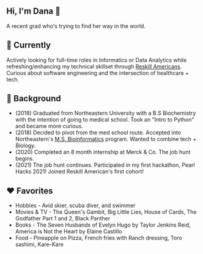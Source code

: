 ## Hi, I'm Dana 👋
A recent grad who's trying to find her way in the world. 
<!--
**dana-rocha/dana-rocha** is a ✨ _special_ ✨ repository because its `README.md` (this file) appears on your GitHub profile.

Here are some ideas to get you started:

- 🔭 I’m currently working on ...
- 🌱 I’m currently learning ...
- 👯 I’m looking to collaborate on ...
- 🤔 I’m looking for help with ...
- 💬 Ask me about ...
- 📫 How to reach me: ...
- 😄 Pronouns: ...
- ⚡ Fun fact: ...
-->

## 🌱 Currently
Actively looking for full-time roles in Informatics or Data Analytics while refreshing/enhancing my technical skillset through [Reskill Americans](https://www.reskillamericans.org/). 
Curious about software engineering and the intersection of healthcare + tech. 

## 💬 Background
- (2018) Graduated from Northeastern University with a B.S Biochemistry with the intention of going to medical school. Took an "Intro to Python" and became more curious. 
- (2018) Decided to pivot from the med school route. Accepted into Northeastern's [M.S. Bioinformatics](https://cos.northeastern.edu/bioinformatics/) program. Wanted to combine tech + Biology. 
- (2020) Completed an 8 month internship at Merck & Co. The job hunt begins. 
- (2021) The job hunt continues. Participated in my first hackathon, Pearl Hacks 2021! Joined Reskill American's first cohort!

## ♥️ Favorites
- Hobbies - Avid skier, scuba diver, and swimmer
- Movies & TV - The Queen's Gambit, Big Little Lies, House of Cards, The Godfather Part 1 and 2, Black Panther
- Books - The Seven Husbands of Evelyn Hugo by Taylor Jenkins Reid, America is Not the Heart by Elaine Castillo
- Food - Pineapple on Pizza, French fries with Ranch dressing, Toro sashimi, Kare-Kare
